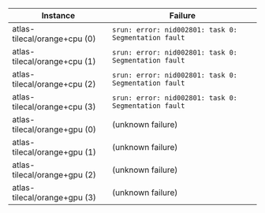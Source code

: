 | Instance                     | Failure                                              |
| ---------------------------- | ---------------------------------------------------- |
| atlas-tilecal/orange+cpu (0) | `srun: error: nid002801: task 0: Segmentation fault` |
| atlas-tilecal/orange+cpu (1) | `srun: error: nid002801: task 0: Segmentation fault` |
| atlas-tilecal/orange+cpu (2) | `srun: error: nid002801: task 0: Segmentation fault` |
| atlas-tilecal/orange+cpu (3) | `srun: error: nid002801: task 0: Segmentation fault` |
| atlas-tilecal/orange+gpu (0) | (unknown failure)                                    |
| atlas-tilecal/orange+gpu (1) | (unknown failure)                                    |
| atlas-tilecal/orange+gpu (2) | (unknown failure)                                    |
| atlas-tilecal/orange+gpu (3) | (unknown failure)                                    |

